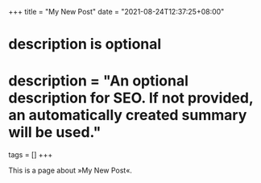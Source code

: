 +++
title = "My New Post"
date = "2021-08-24T12:37:25+08:00"

#
# description is optional
#
# description = "An optional description for SEO. If not provided, an automatically created summary will be used."

tags = []
+++

This is a page about »My New Post«.
